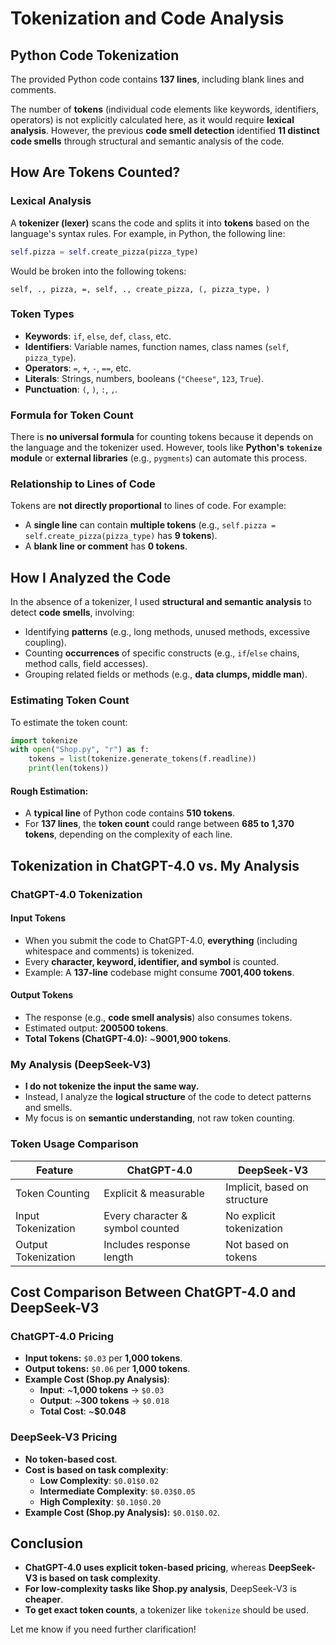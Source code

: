 # Tokenization and Code Analysis

## Python Code Tokenization

The provided Python code contains **137 lines**, including blank lines and comments.

The number of **tokens** (individual code elements like keywords, identifiers, operators) is not explicitly calculated here, as it would require **lexical analysis**. However, the previous **code smell detection** identified **11 distinct code smells** through structural and semantic analysis of the code.

## How Are Tokens Counted?

### Lexical Analysis
A **tokenizer (lexer)** scans the code and splits it into **tokens** based on the language's syntax rules.
For example, in Python, the following line:
```python
self.pizza = self.create_pizza(pizza_type)
```
Would be broken into the following tokens:
```
self, ., pizza, =, self, ., create_pizza, (, pizza_type, )
```

### Token Types
- **Keywords**: `if`, `else`, `def`, `class`, etc.
- **Identifiers**: Variable names, function names, class names (`self`, `pizza_type`).
- **Operators**: `=`, `+`, `-`, `==`, etc.
- **Literals**: Strings, numbers, booleans (`"Cheese"`, `123`, `True`).
- **Punctuation**: `(`, `)`, `:`, `,`.

### Formula for Token Count
There is **no universal formula** for counting tokens because it depends on the language and the tokenizer used. However, tools like **Python's `tokenize` module** or **external libraries** (e.g., `pygments`) can automate this process.

### Relationship to Lines of Code
Tokens are **not directly proportional** to lines of code. For example:
- A **single line** can contain **multiple tokens** (e.g., `self.pizza = self.create_pizza(pizza_type)` has **9 tokens**).
- A **blank line or comment** has **0 tokens**.

## How I Analyzed the Code

In the absence of a tokenizer, I used **structural and semantic analysis** to detect **code smells**, involving:
- Identifying **patterns** (e.g., long methods, unused methods, excessive coupling).
- Counting **occurrences** of specific constructs (e.g., `if`/`else` chains, method calls, field accesses).
- Grouping related fields or methods (e.g., **data clumps, middle man**).

### Estimating Token Count
To estimate the token count:
```python
import tokenize
with open("Shop.py", "r") as f:
    tokens = list(tokenize.generate_tokens(f.readline))
    print(len(tokens))
```

#### Rough Estimation:
- A **typical line** of Python code contains **510 tokens**.
- For **137 lines**, the **token count** could range between **685 to 1,370 tokens**, depending on the complexity of each line.

## Tokenization in ChatGPT-4.0 vs. My Analysis

### **ChatGPT-4.0 Tokenization**
#### Input Tokens
- When you submit the code to ChatGPT-4.0, **everything** (including whitespace and comments) is tokenized.
- Every **character, keyword, identifier, and symbol** is counted.
- Example: A **137-line** codebase might consume **7001,400 tokens**.

#### Output Tokens
- The response (e.g., **code smell analysis**) also consumes tokens.
- Estimated output: **200500 tokens**.
- **Total Tokens (ChatGPT-4.0):** ~**9001,900 tokens**.

### **My Analysis (DeepSeek-V3)**
- **I do not tokenize the input the same way.**
- Instead, I analyze the **logical structure** of the code to detect patterns and smells.
- My focus is on **semantic understanding**, not raw token counting.

### **Token Usage Comparison**
| Feature | ChatGPT-4.0 | DeepSeek-V3 |
|---------|------------|-------------|
| Token Counting | Explicit & measurable | Implicit, based on structure |
| Input Tokenization | Every character & symbol counted | No explicit tokenization |
| Output Tokenization | Includes response length | Not based on tokens |

## Cost Comparison Between ChatGPT-4.0 and DeepSeek-V3

### **ChatGPT-4.0 Pricing**
- **Input tokens:** `$0.03` per **1,000 tokens**.
- **Output tokens:** `$0.06` per **1,000 tokens**.
- **Example Cost (Shop.py Analysis)**:
  - **Input**: ~**1,000 tokens** → `$0.03`
  - **Output**: ~**300 tokens** → `$0.018`
  - **Total Cost**: ~**$0.048**

### **DeepSeek-V3 Pricing**
- **No token-based cost**.
- **Cost is based on task complexity**:
  - **Low Complexity**: `$0.01$0.02`
  - **Intermediate Complexity**: `$0.03$0.05`
  - **High Complexity**: `$0.10$0.20`
- **Example Cost (Shop.py Analysis):** `$0.01$0.02`.

## Conclusion
- **ChatGPT-4.0 uses explicit token-based pricing**, whereas **DeepSeek-V3 is based on task complexity**.
- **For low-complexity tasks like Shop.py analysis**, DeepSeek-V3 is **cheaper**.
- **To get exact token counts**, a tokenizer like `tokenize` should be used.

Let me know if you need further clarification!

